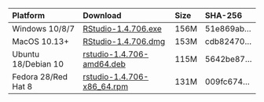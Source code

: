 
| Platform            | Download                                                                                                                                                              | Size | SHA-256                                                                                                              |
| :------------------ | :-------------------------------------------------------------------------------------------------------------------------------------------------------------------- | :--- | :------------------------------------------------------------------------------------------------------------------- |
| Windows 10/8/7      | <a href="https://s3.amazonaws.com/rstudio-ide-build/desktop/windows/RStudio-1.4.706.exe"><i class="fa fa-download"></i> RStudio-1.4.706.exe</a>                       | 156M | <span class="sha256" data-sha256="51e869ab008527dadc463558b1093b4885efe321e4ea78d1a6c14dd3d26c7de8">51e869ab…</span> |
| MacOS 10.13+        | <a href="https://s3.amazonaws.com/rstudio-ide-build/desktop/macos/RStudio-1.4.706.dmg"><i class="fa fa-download"></i> RStudio-1.4.706.dmg</a>                         | 153M | <span class="sha256" data-sha256="cdb82470b76cc3dde9de29d87aecde682473f14591fa44ec866b305f0e582249">cdb82470…</span> |
| Ubuntu 18/Debian 10 | <a href="https://s3.amazonaws.com/rstudio-ide-build/desktop/bionic/amd64/rstudio-1.4.706-amd64.deb"><i class="fa fa-download"></i> rstudio-1.4.706-amd64.deb</a>      | 115M | <span class="sha256" data-sha256="5642be876a712877005f518a6212a7cfb06f7a84f4a82aba795d6a99480c29f2">5642be87…</span> |
| Fedora 28/Red Hat 8 | <a href="https://s3.amazonaws.com/rstudio-ide-build/desktop/centos8/x86_64/rstudio-1.4.706-x86_64.rpm"><i class="fa fa-download"></i> rstudio-1.4.706-x86\_64.rpm</a> | 131M | <span class="sha256" data-sha256="009fc674cd97416636565c96577e8a8df04af2968f3f2c6f3303f6ab5974e6e5">009fc674…</span> |
